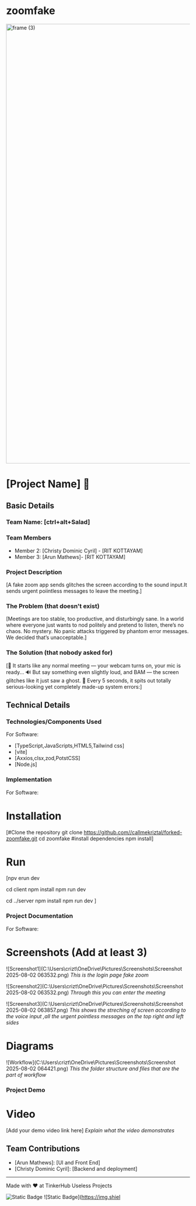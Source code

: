 # zoomfake
<img width="3188" height="1202" alt="frame (3)" src="https://github.com/user-attachments/assets/517ad8e9-ad22-457d-9538-a9e62d137cd7" />


# [Project Name] 🎯


## Basic Details
### Team Name: [ctrl+alt+Salad]


### Team Members
- Member 2: [Christy Dominic Cyril] - [RIT KOTTAYAM]
- Member 3: [Arun Mathews]- [RIT KOTTAYAM]

### Project Description
[A fake zoom app sends glitches the screen according to the sound input.It sends urgent poiintless  messages to leave the meeting.]

### The Problem (that doesn't exist)
[Meetings are too stable, too productive, and disturbingly sane.
In a world where everyone just wants to nod politely and pretend to listen, there’s no chaos. No mystery. No panic attacks triggered by phantom error messages. We decided that’s unacceptable.]

### The Solution (that nobody asked for)
[🎥 It starts like any normal meeting — your webcam turns on, your mic is ready...
🔊 But say something even slightly loud, and BAM — the screen glitches like it just saw a ghost.
💬 Every 5 seconds, it spits out totally serious-looking yet completely made-up system errors:]

## Technical Details
### Technologies/Components Used
For Software:
- [TypeScript,JavaScripts,HTML5,Tailwind css]
- [vite]
- [Axxios,clsx,zod,PotstCSS]
- [Node.js]

### Implementation
For Software:
# Installation
[#Clone the repository git clone https://github.com//callmekriztal/forked-zoomfake.git
cd zoomfake
#install dependencies
npm install]

# Run
[npv erun dev

cd client
npm install
npm run dev

cd ../server
npm install
npm run dev
]

### Project Documentation
For Software:

# Screenshots (Add at least 3)
![Screenshot1](C:\Users\crizt\OneDrive\Pictures\Screenshots\Screenshot 2025-08-02 063532.png)
*This is the  login page fake zoom*

![Screenshot2](C:\Users\crizt\OneDrive\Pictures\Screenshots\Screenshot 2025-08-02 063532.png)
*Through this  you  can enter the meeting*

![Screenshot3](C:\Users\crizt\OneDrive\Pictures\Screenshots\Screenshot 2025-08-02 063857.png)
*This shows the streching of screen according to the voice input ,all the urgent pointless messages on the top right and left sides*

# Diagrams
![Workflow](C:\Users\crizt\OneDrive\Pictures\Screenshots\Screenshot 2025-08-02 064421.png)
*This the folder structure and files that are the part of workflow*

### Project Demo
# Video
[Add your demo video link here]
*Explain what the video demonstrates*

## Team Contributions
- [Arun Mathews]: [UI and Front End]
- [Christy Dominic Cyril]: [Backend and deployment]

---
Made with ❤️ at TinkerHub Useless Projects 

![Static Badge](https://img.shields.io/badge/TinkerHub-24?color=%23000000&link=https%3A%2F%2Fwww.tinkerhub.org%2F)
![Static Badge](https://img.shiel
